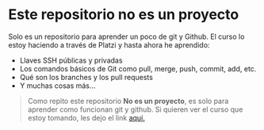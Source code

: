 # Este repositorio no es un proyecto

Solo es un repositorio para aprender un poco de git y Github. El curso lo estoy haciendo a través de Platzi y hasta ahora he aprendido:

* Llaves SSH públicas y privadas
* Los comandos básicos de Git como pull, merge, push, commit, add, etc.
* Qué son los branches y los pull requests
* Y muchas cosas más...

>Como repito este repositorio **No es un proyecto**, es solo para aprender como funcionan git y github. Si quieren ver el curso que estoy tomando, les dejo el link [aquí.](https://platzi.com/cursos/git-github/)